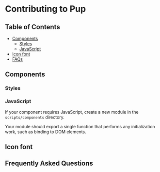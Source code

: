 # Contributing to Pup

## Table of Contents

- [Components](#components)
  - [Styles](#styles)
  - [JavaScript](#javascript)
- [Icon font](#icon-font)
- [FAQs](#frequently-asked-questions)

## Components

### Styles

### JavaScript

If your component requires JavaScript, create a new module in the `scripts/components` directory.

Your module should export a single function that performs any initialization work, such as
binding to DOM elements.

## Icon font

## Frequently Asked Questions

